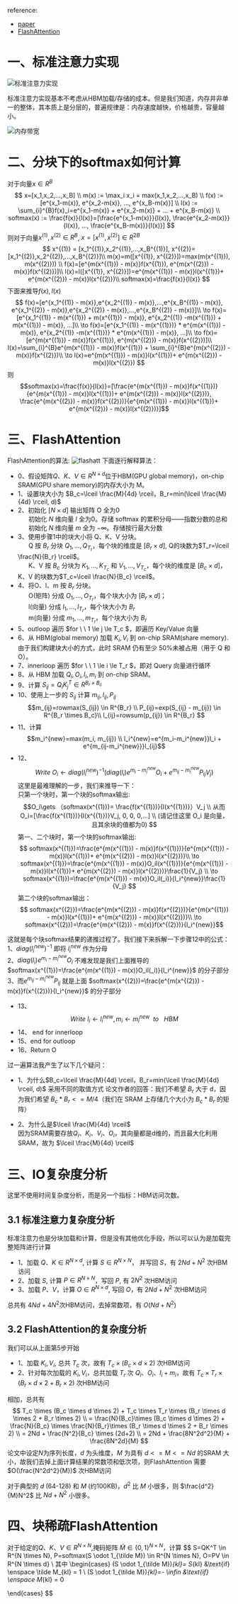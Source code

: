 reference: 
- [paper](https://arxiv.org/pdf/2205.14135)
- [FlashAttention](https://gordicaleksa.medium.com/eli5-flash-attention-5c44017022ad)

# 一、标准注意力实现

![标准注意力实现](../.assets/flash_attn/standard_attention.webp)

标准注意力实现基本不考虑从HBM加载/存储的成本。但是我们知道，内存并非单一的整体，其本质上是分层的，普遍规律是：内存速度越快，价格越贵，容量越小。

![内存带宽](../.assets/flash_attn/MemoryBandwith.webp)
# 二、分块下的softmax如何计算
对于向量$x \in R^B$
$$
x=[x_1,x_2,...,x_B] \\
m(x) := \max_i x_i = max(x_1,x_2,...,x_B) \\
f(x) := [e^{x_1-m(x)}, e^{x_2-m(x)}, ..., e^{x_B-m(x)}] \\
l(x) := \sum_{i}^{B}f(x)_i=e^{x_1-m(x)} + e^{x_2-m(x)} + ... + e^{x_B-m(x)} \\
softmax(x) := \frac{f(x)}{l(x)}=[\frac{e^{x_1-m(x)}}{l(x)}, \frac{e^{x_2-m(x)}}{l(x)}, ..., \frac{e^{x_B-m(x)}}{l(x)}]
$$
则对于向量$x^{(1)}, x^{(2)} \in R^B$, $x=[x^{(1)},x^{(2)}] \in R^{2B}$
$$
x^{(1)} = [x_1^{(1)},x_2^{(1)},...,x_B^{(1)}], x^{(2)}=[x_1^{(2)},x_2^{(2)},...,x_B^{(2)}]\\
m(x)=m([x^{(1)}, x^{(2)}])=max(m(x^{(1)}), m(x^{(2)})) \\
f(x)=[e^{m(x^{(1)}) - m(x)}f(x^{(1)}), e^{m(x^{(2)}) - m(x)}f(x^{(2)})]\\
l(x)=l([x^{(1)}, x^{(2)}])=e^{m(x^{(1)}) - m(x)}l(x^{(1)})+ e^{m(x^{(2)}) - m(x)}l(x^{(2)})\\
softmax(x)=\frac{f(x)}{l(x)}
$$
下面来推导$f(x),l(x)$
$$
f(x)=[e^{x_1^{(1)} - m(x)},e^{x_2^{(1)} - m(x)},...,e^{x_B^{(1)} - m(x)}, e^{x_1^{(2)} - m(x)},e^{x_2^{(2)} - m(x)},...,e^{x_B^{(2)} - m(x)}]\\
\to f(x)=[e^{x_1^{(1)} - m(x^{(1)}) +  m(x^{(1)}) - m(x)}, e^{x_2^{(1)} -m(x^{(1)}) +  m(x^{(1)}) - m(x)}, ...]\\
\to f(x)=[e^{x_1^{(1)} - m(x^{(1)})} * e^{m(x^{(1)}) - m(x)}, e^{x_2^{(1)} -m(x^{(1)})} * e^{m(x^{(1)}) - m(x)}, ...]\\
\to f(x)=[e^{m(x^{(1)}) - m(x)}f(x^{(1)}), e^{m(x^{(2)}) - m(x)}f(x^{(2)})]\\
l(x)=\sum_{i}^{B}e^{m(x^{(1)}) - m(x)}f(x^{(1)}) + \sum_{i}^{B}e^{m(x^{(2)}) - m(x)}f(x^{(2)})\\
\to l(x)=e^{m(x^{(1)}) - m(x)}l(x^{(1)})+ e^{m(x^{(2)}) - m(x)}l(x^{(2)})
$$
则$$softmax(x)=\frac{f(x)}{l(x)}=[\frac{e^{m(x^{(1)}) - m(x)}f(x^{(1)})}{e^{m(x^{(1)}) - m(x)}l(x^{(1)})+ e^{m(x^{(2)}) - m(x)}l(x^{(2)})}, \frac{e^{m(x^{(2)}) - m(x)}f(x^{(2)})}{e^{m(x^{(1)}) - m(x)}l(x^{(1)})+ e^{m(x^{(2)}) - m(x)}l(x^{(2)})}]$$


# 三、FlashAttention
FlashAttention的算法:
![flashatt](../.assets/flash_attn/flashAttention.webp)
下面逐行解释算法：
- 0、假设矩阵$Q、K、V \in R^{N \times d}$位于HBM(GPU global memory)，on-chip SRAM(GPU share memory)的内存大小为 M。
- 1、设置块大小为 $B_c=\lceil \frac{M}{4d} \rceil，B_r=min(\lceil \frac{M}{4d} \rceil, d)$  
- 2、初始化 $[N \times d]$ 输出矩阵 O 全为0  
&nbsp;&nbsp;&nbsp;&nbsp;&nbsp;&nbsp;初始化 $N$ 维向量 $l$ 全为0。存储 softmax 的累积分母——指数分数的总和  
&nbsp;&nbsp;&nbsp;&nbsp;&nbsp;&nbsp;初始化 $N$ 维向量 $m$ 全为 $-\infty$。存储按行最大分数
- 3、使用步骤1中的块大小将 Q、K、V 分块。  
&nbsp;&nbsp;&nbsp;&nbsp;&nbsp;&nbsp;Q 按 $B_r$ 分块 $Q_1,...,Q_{T_r}$，每个块的维度是 $[B_r \times d]$, Q的块数为$T_r=\lceil \frac{N}{B_r} \rceil$。  
&nbsp;&nbsp;&nbsp;&nbsp;&nbsp;&nbsp;K、V 按 $B_c$ 分块为 $K_1,...,K_{T_c}$ 和 $V_1,...,V_{T_c}$，每个块的维度是 $[B_c \times d]$，K、V 的块数为$T_c=\lceil \frac{N}{B_c} \rceil$。
- 4、将O、l、m 按 $B_r$ 分块。  
&nbsp;&nbsp;&nbsp;&nbsp;&nbsp;&nbsp;O(矩阵) 分成 $O_1,...,O_{T_r}$，每个块大小为 $[B_r \times d]$；  
&nbsp;&nbsp;&nbsp;&nbsp;&nbsp;&nbsp;l(向量) 分成 $l_1,...,l_{T_r}$，每个块大小为 $B_r$  
&nbsp;&nbsp;&nbsp;&nbsp;&nbsp;&nbsp;m(向量) 分成 $m_1,...,m_{T_r}$，每个块大小为 $B_r$
- 5、outloop 遍历 $for \  \ 1 \le j \le T_c $，即遍历 Key/Value 向量
- 6、从 HBM(global memory) 加载 $K_i,V_i$ 到 on-chip SRAM(share memory).由于我们构建块大小的方式，此时 SRAM 仍有至少 50%未被占用（用于 Q 和 O）。
- 7、innerloop 遍历 $for \  \ 1 \le i \le T_r $，即对 Query 向量进行循环
- 8、从 HBM 加载 $Q_i,O_i,l_i,m_i$ 到 on-chip SRAM。
- 9、计算 $S_{ij}=Q_iK_j^T \in R^{B_r \times B_c}$
- 10、使用上一步的 $S_{ij}$ 计算 $m_{ij},l_{ij},P_{ij}$
$$m_{ij}=rowmax(S_{ij}) \in R^{B_r} \\
P_{ij}=exp(S_{ij} - m_{ij}) \in R^{B_r \times B_c}\\
l_{ij}=rowsum(p_{ij}) \in R^{B_r}
$$
- 11、计算 $$m_i^{new}=max(m_i, m_{ij}) \\ l_i^{new}=e^{m_i-m_i^{new}}l_i + e^{m_{ij-m_i^{new}}}l_{ij}$$
- 12、 
$$ Write \ O_i \gets diag(l_i^{new})^{-1}(diag(l_i)e^{m_i-m_i^{new}}O_i + e^{m_{ij}-m_i^{new}}P_{ij}V_j)
$$
这里是最难理解的一步，我们来推导一下：  
只第一个块时，第一个块的softmax输出:
$$O_i\gets （softmax(x^{(1)})= \frac{f(x^{(1)})}{l(x^{(1)})}）V_j \\
从而O_i=[\frac{f(x^{(1)})}{l(x^{(1)})}V_j, 0, 0, 0,...] \\
(请记住这里 O_i 是向量，且其余块的值都为0)
$$
第一、二个块时，第一个块的softmax输出:
$$
softmax(x^{(1)})=\frac{e^{m(x^{(1)}) - m(x)}f(x^{(1)})}{e^{m(x^{(1)}) - m(x)}l(x^{(1)})+ e^{m(x^{(2)}) - m(x)}l(x^{(2)})}\\
\to
softmax(x^{(1)})=\frac{e^{m(x^{(1)}) - m(x)}O_il(x^{(1)})}{e^{m(x^{(1)}) - m(x)}l(x^{(1)})+ e^{m(x^{(2)}) - m(x)}l(x^{(2)})}\frac{1}{V_j} \\
\to softmax(x^{(1)})=\frac{e^{m(x^{(1)}) - m(x)}O_il(_i)}{l_i^{new}}\frac{1}{V_j}
$$
第二个块的softmax输出：
$$
softmax(x^{(2)})=\frac{e^{m(x^{(2)}) - m(x)}f(x^{(2)})}{e^{m(x^{(1)}) - m(x)}l(x^{(1)})+ e^{m(x^{(2)}) - m(x)}l(x^{(2)})}\\
\to softmax(x^{(2)})=\frac{e^{m(x^{(2)}) - m(x)}f(x^{(2)})}{l_i^{new}}$$

这就是每个块softmax结果的递推过程了。我们接下来拆解一下步骤12中的公式：  
1、$diag(l_i^{new})^{-1}$ 即将 $l_i^{new}$ 作为分母  
2、$diag(l_i)e^{m_i-m_i^{new}}O_i$ 不难发现是我们上面推导的 $softmax(x^{(1)})=\frac{e^{m(x^{(1)}) - m(x)}O_il(_i)}{l_i^{new}}$ 的分子部分  
3、而$e^{m_{ij}-m_i^{new}}P_{ij}$ 就是上面 $softmax(x^{(2)})=\frac{e^{m(x^{(2)}) - m(x)}f(x^{(2)})}{l_i^{new}}$ 的分子部分

- 13、
$$Write \ l_i \gets l_i^{new}, m_i \gets m_i^{new} \ \ to \  \ \ HBM
$$
- 14、 end for innerloop
- 15、end for outloop
- 16、Return O

过一遍算法我产生了以下几个疑问：
- 1、为什么$B_c=\lceil \frac{M}{4d} \rceil，B_r=min(\lceil \frac{M}{4d} \rceil, d)$ 采用不同的取值方式
论文作者的回答：我们不希望 $B_r$ 大于 d，因为我们希望 $B_c * B_r <= M / 4$（我们在 SRAM 上存储几个大小为 $B_c * B_r$ 的矩阵）
    
- 2、为什么是$\lceil \frac{M}{4d} \rceil$  
因为SRAM需要存放$Q_i、K_i、V_i、O_i$，其向量都是d维的，而且最大化利用SRAM，故为 $\lceil \frac{M}{4d} \rceil$ 

# 三、IO复杂度分析
这里不使用时间复杂度分析，而是另一个指标：HBM访问次数。
## 3.1 标准注意力复杂度分析
标准注意力也是分块加载和计算，但是没有其他优化手段，所以可以认为是加载完整矩阵进行计算
- 1、加载 $Q、K \in R^{N \times d}$, 计算 $S\in R^{N \times N}$， 并写回 $S$，有 $2Nd + N^2$ 次HBM访问
- 2、加载 $S$, 计算 $P\in R^{N \times N}$，写回 $P$, 有 $2N^2$ 次HBM访问
- 3、加载 $P、V$，计算 $O \in R^{N \times d}$, 写回 $O$，有 $2Nd+N^2$ 次HBM访问  

总共有 $4Nd+ 4N^2$次HBM访问，去掉常数项，有 $O(Nd+N^2)$
## 3.2 FlashAttention的复杂度分析
我们可以从上面第5步开始
- 1、加载 $K_i,V_i$, 总共 $T_c$ 次，故有 $T_c \times (B_c \times d \times 2)$ 次HBM访问
- 2、针对每次加载的 $K_i,V_i$，总共加载 $T_r$ 次 $Q_i、O_i、l_i+m_i$，故有 $T_c \times T_r \times (B_r \times d \times 2 + B_r \times 2)$ 次HBM访问

相加，总共有 
$$ T_c \times (B_c \times d \times 2) + T_c \times T_r \times (B_r \times d \times 2 + B_r \times 2) \\
= \frac{N}{B_c}\times (B_c \times d \times 2) + \frac{N}{B_c} \times \frac{N}{B_r}\times (B_r \times d \times 2 + B_r \times 2) \\
= 2Nd + \frac{N^2}{B_c} \times (2d+2) \\
= 2Nd + \frac{8N^2d^2}{M} + \frac{8N^2d}{M}
$$
论文中设定$N$为序列长度，$d$ 为头维度，$M$ 为具有 $d <= M <= Nd$ 的SRAM 大小，故我们去掉上面计算结果的常数项和低次项，则FlashAttention 需要$O(\frac{N^2d^2}{M})$ 次HBM访问

对于典型的 $d$ (64-128) 和 $M$ (约100KB)，$d^2$ 比 $M$ 小很多，则 $\frac{d^2}{M}N^2$ 比 $Nd+N^2$ 小很多。

# 四、块稀疏FlashAttention
对于给定的$Q、K、V \in R^{N \times N}$,掩码矩阵 $\tilde M \in \{0,1\}^{N\times N }$，计算
$$
S=QK^T \in R^{N \times N}, P=softmax(S \odot 1_{\tilde M}) \in R^{N \times N}, O=PV \in R^{N \times d} \\
其中 \begin{cases}
(S \odot 1_{\tilde M})_{kl}= S_{kl}   &\text{if} \enspace  \tilde M_{kl} = 1 \\
(S \odot 1_{\tilde M})_{kl}=- \infin  &\text{if} \enspace   M_{kl} = 0

\end{cases}
$$


